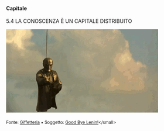 #### Capitale

<span class="tesi">5.4 LA CONOSCENZA È UN CAPITALE DISTRIBUITO</span>

![Good Bye Lenin!](../assets/images/goodbyeleninset01.gif ':size=450x100%')

<small> Fonte: [Giffetteria](http://giffetteria.it/gif/good-bye-lenin-14/) • Soggetto: [Good Bye Lenin!](https://it.wikipedia.org/wiki/Good_Bye,_Lenin!)</small>
